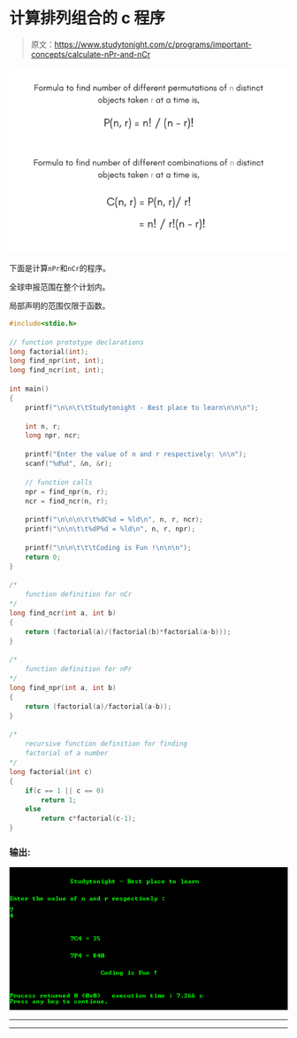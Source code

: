 # 计算排列组合的 c 程序

> 原文：<https://www.studytonight.com/c/programs/important-concepts/calculate-nPr-and-nCr>

![Definition of nPr and nCr](img/66aa6c4beb8081d1695ad13938a076e8.png)

下面是计算`nPr`和`nCr`的程序。

全球申报范围在整个计划内。

局部声明的范围仅限于函数。

```cpp
#include<stdio.h>

// function prototype declarations
long factorial(int);
long find_npr(int, int);
long find_ncr(int, int);

int main()
{
    printf("\n\n\t\tStudytonight - Best place to learn\n\n\n");

    int n, r;
    long npr, ncr;

    printf("Enter the value of n and r respectively: \n\n");
    scanf("%d%d", &n, &r);

    // function calls
    npr = find_npr(n, r);
    ncr = find_ncr(n, r);

    printf("\n\n\n\t\t%dC%d = %ld\n", n, r, ncr);
    printf("\n\n\t\t%dP%d = %ld\n", n, r, npr);

    printf("\n\n\t\t\tCoding is Fun !\n\n\n");
    return 0;
}

/*
    function definition for nCr
*/
long find_ncr(int a, int b)
{
    return (factorial(a)/(factorial(b)*factorial(a-b)));
}

/*
    function definition for nPr
*/
long find_npr(int a, int b)
{
    return (factorial(a)/factorial(a-b));
}

/*
    recursive function definition for finding 
    factorial of a number
*/
long factorial(int c)
{
    if(c == 1 || c == 0)
        return 1;
    else
        return c*factorial(c-1);
}
```

### 输出:

![C program output to Calculate nPr and nCr](img/565bff673a0ca537f83d5501003e7d2b.png)

* * *

* * *